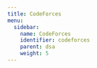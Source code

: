 ```yaml
---
title: CodeForces
menu:
  sidebar:
    name: CodeForces
    identifier: codeforces
    parent: dsa
    weight: 5
---
```

